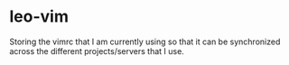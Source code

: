 # leo-vim
Storing the vimrc that I am currently using so that it can be synchronized across the different projects/servers that I use.
